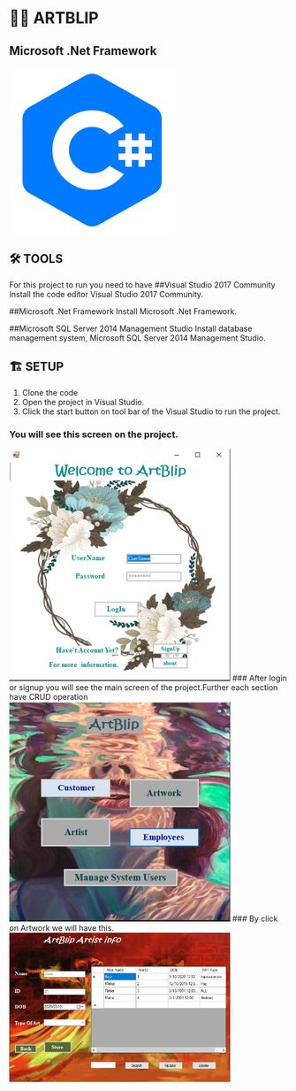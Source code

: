 # 🔎🧾 ARTBLIP

## Microsoft .Net Framework
<img src= "ArtBlip/images/kisspng-c-programming-language-computer-icons-computer-pr-programming-5acadc62277db6.6978009015232441301618.png"  width=300,>

## 🛠 TOOLS
For this project to run you need to have 
##Visual Studio 2017 Community
Install the code editor Visual Studio 2017 Community.

##Microsoft .Net Framework
Install Microsoft .Net Framework.

##Microsoft SQL Server 2014 Management Studio
Install database management system, Microsoft SQL Server 2014 Management Studio.

##  🏗 SETUP

1. Clone the code 
2. Open the project in Visual Studio.
3. Click the start button on tool bar of the Visual Studio to run the project.
### You will see this screen on the project.
<img src= "ArtBlip/images/Capture.PNG"  width=400,>
### After login or signup you will see the main screen of the project.Further each section have CRUD operation 
<img src= "ArtBlip/images/Capture2.PNG"  width=400,>
### By click on Artwork we will have this.
<img src= "ArtBlip/images/Capture3.PNG"  width=400,>
